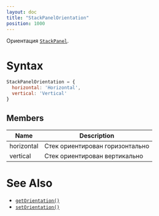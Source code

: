 ```yaml
---
layout: doc
title: "StackPanelOrientation"
position: 1000
---
```


Ориентация [`StackPanel`](../).

# Syntax

```js
StackPanelOrientation = {
  horizontal: 'Horizontal',
  vertical: 'Vertical'
}
```

## Members

|Name|Description|
|----|-----------|
|horizontal|Стек ориентирован горизонтально|
|vertical|Стек ориентирован вертикально|

# See Also

* [`getOrientation()`](../StackPanel.getOrientation/)
* [`setOrientation()`](../StackPanel.setOrientation/)
